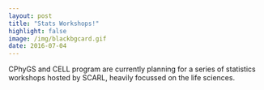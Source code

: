 ```yaml
---
layout: post
title: "Stats Workshops!"
highlight: false
image: /img/blackbgcard.gif
date: 2016-07-04
---
```


CPhyGS and CELL program are currently planning for a series of statistics workshops hosted by SCARL, heavily focussed on the life sciences.
